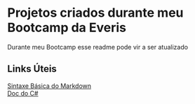 # Projetos criados durante meu Bootcamp da Everis

Durante meu Bootcamp esse readme pode vir a ser atualizado

## Links Úteis

[Sintaxe Básica do Markdown](https://markdown.net.br/sintaxe-basica/)  
[Doc do C#](https://docs.microsoft.com/pt-br/dotnet/csharp/)
